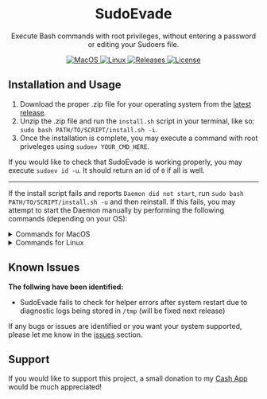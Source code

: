 <h1 align="center" style="">SudoEvade</h1>

<p align="center">
   Execute Bash commands with root privileges, without entering a password or editing your Sudoers file.

</p>

<p align="center">
    <a href="">
       <img alt="MacOS" src="https://img.shields.io/badge/MacOS-x86/arm64-red.svg"/>
    </a>
    <a href="">
       <img alt="Linux" src="https://img.shields.io/badge/Linux-Ubuntu/Debian+-violet.svg"/>
    </a>
    <a href="https://github.com/BitesPotatoBacks/SudoEvade/releases">
        <img alt="Releases" src="https://img.shields.io/github/release/BitesPotatoBacks/SudoEvade.svg"/>
    </a>
    <a href="https://github.com/BitesPotatoBacks/SudoEvade/blob/main/LICENSE">
        <img alt="License" src="https://img.shields.io/github/license/BitesPotatoBacks/SudoEvade.svg"/>
    </a>
<!--     <a href="https://cash.app/$bitespotatobacks">
        <img alt="License" src="https://img.shields.io/badge/donate-Cash_App-default.svg"/>
    </a> -->
    <br>
</p>

## Installation and Usage
1. Download the proper .zip file for your operating system from the [latest release](https://github.com/BitesPotatoBacks/SudoEvade/releases).
2. Unzip the .zip file and run the `install.sh` script in your terminal, like so: `sudo bash PATH/TO/SCRIPT/install.sh -i`.
3. Once the installation is complete, you may execute a command with root priveleges using `sudoev YOUR_CMD_HERE`.

If you would like to check that SudoEvade is working properly, you may execute `sudoev id -u`. It should return an id of `0` if all is well.
___

If the install script fails and reports `Daemon did not start`, run `sudo bash PATH/TO/SCRIPT/install.sh -u` and then reinstall. If this fails, you may attempt to start the Daemon manually by performing the following commands (depending on your OS):
<details>
   
<summary>Commands for MacOS</summary>
   
```
sudo chmod 600 /Library/LaunchDaemons/com.bitespotatobacks.SudoEvade.plist
sudo launchctl load -w /Library/LaunchDaemons/com.bitespotatobacks.SudoEvade.plist
sudo launchctl start -w /Library/LaunchDaemons/com.bitespotatobacks.SudoEvade.plist
```
   
   Make sure the Daemon is running by checking `sudo launchctl list | grep "com.bitespotatobacks.SudoEvade"`.. 

</details>

<details>

<summary>Commands for Linux</summary>
   
```
sudo chmod 664 /etc/systemd/system/com.bitespotatobacks.SudoEvade.service
sudo systemctl daemon-reload
sudo systemctl start com.bitespotatobacks.SudoEvade
sudo systemctl enable com.bitespotatobacks.SudoEvade
 ```
   
   Make sure the Daemon is running by checking `systemctl | grep "com.bitespotatobacks.SudoEvade"`. 
   
</details>

  
## Known Issues
**The follwing have been identified:**
- SudoEvade fails to check for helper errors after system restart due to diagnostic logs being stored in `/tmp` (will be fixed next release)

If any bugs or issues are identified or you want your system supported, please let me know in the [issues](https://github.com/BitesPotatoBacks/SudoEvade/issues) section.

## Support
If you would like to support this project, a small donation to my [Cash App](https://cash.app/$bitespotatobacks) would be much appreciated!

